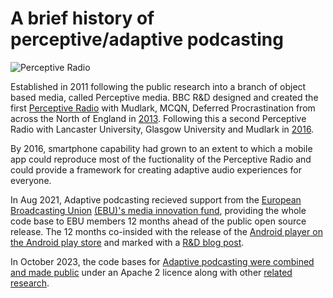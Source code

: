 # A brief history of perceptive/adaptive podcasting

![Perceptive Radio](https://www.bbc.co.uk/rd/images/dynamic/W1siZmYiLCJwdWJsaWMvcmQvc2l0ZXMvNTAzMzVmZjM3MGI1YzI2MmFmMDAwMDA0L2NvbnRlbnRfZW50cnk1MDMzYjM4YTcwYjVjMjcyYjAwMDAwMjIvNTlkM2I4YzAwNmQ2M2U0NjNhMDA0NzdmL2ZpbGVzLzE1MTcyMTk5MTY5XzEzMjdmYTE4Y2Ffby5qcGciXSxbInAiLCJ0aHVtYiIsIjEyNDh4NzAyIyJdXQ/15172199169_1327fa18ca_o.jpg?sha=a52a6006daeed92f)

Established in 2011 following the public research into a branch of object based media, called Perceptive media.
BBC R&D designed and created the first [Perceptive Radio](https://www.bbc.co.uk/rd/projects/perceptive-radio) with Mudlark, MCQN, Deferred Procrastination from across the North of England in [2013](https://www.bbc.co.uk/rd/blog/2013-05-collaborative-working-on-perceptive-radio).
Following this a second Perceptive Radio with Lancaster University, Glasgow University and Mudlark in [2016](https://www.research.lancs.ac.uk/portal/en/publications/perceptive-media(ca8f7144-86d4-4b74-a36a-a5473343b395).html).

By 2016, smartphone capability had grown to an extent to which a mobile app could reproduce most of the fuctionality of the Perceptive Radio and could provide a framework for creating adaptive audio experiences for everyone.

In Aug 2021, Adaptive podcasting recieved support from the [European Broadcasting Union](https://www.ebu.ch/) [(EBU)'s media innovation fund](https://www.ebu.ch/media/media-innovation-fund), providing the whole code base to EBU members 12 months ahead of the public open source release. The 12 months co-insided with the release of the [Android player on the Android play store](https://play.google.com/store/apps/details?id=uk.co.bbc.perceptivepodcasts) and marked with a [R&D blog post](https://www.bbc.co.uk/rd/blog/2022-09-adaptive-podcasting).

In October 2023, the code bases for [Adaptive podcasting were combined and made public](https://github.com/bbc/adaptivepodcasting) under an Apache 2 licence along with other [related research](https://www.bbc.co.uk/rd/publications/adaptive-podcasting-open-source-release). 
